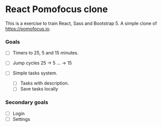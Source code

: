 # React Pomofocus clone
This is a exercise to train React, Sass and Bootstrap 5. A simple clone of https://pomofocus.io.
### Goals

- [ ] Timers to 25, 5 and 15 minutes.
- [ ] Jump cycles 25 → 5 ... → 15
- [ ] Simple tasks system.

  - [ ] Tasks with description.
  - [ ] Save tasks locally

### Secondary goals
- [ ] Login 
- [ ] Settings
